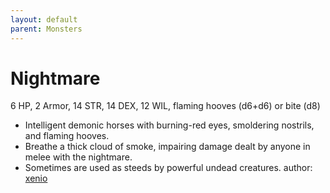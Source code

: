 ```yaml
---
layout: default
parent: Monsters
---
```

# Nightmare
6 HP, 2 Armor, 14 STR, 14 DEX, 12 WIL, flaming hooves (d6+d6) or bite (d8)
- Intelligent demonic horses with burning-red eyes, smoldering nostrils, and flaming hooves.
- Breathe a thick cloud of smoke, impairing damage dealt by anyone in melee with the nightmare.
- Sometimes are used as steeds by powerful undead creatures.
author: [xenio](https://xenioinabottle.blogspot.com)
